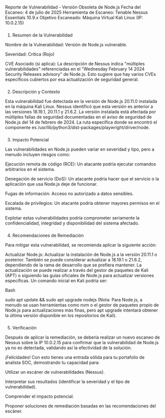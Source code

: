 Reporte de Vulnerabilidad - Versión Obsoleta de Node.js
Fecha del Escaneo: 4 de julio de 2025
Herramienta de Escaneo: Tenable Nessus Essentials 10.9.x
Objetivo Escaneado: Máquina Virtual Kali Linux (IP: 10.0.2.15)

###

1. Resumen de la Vulnerabilidad



Nombre de la Vulnerabilidad: Versión de Node.js vulnerable.

Severidad: Crítica (Rojo)

CVE Asociado (si aplica): La descripción de Nessus indica "múltiples vulnerabilidades" referenciadas en el "Wednesday February 14 2024 Security Releases advisory" de Node.js. Esto sugiere que hay varios CVEs específicos cubiertos por esa actualización de seguridad general.

###


2. Descripción y Contexto



Esta vulnerabilidad fue detectada en la versión de Node.js 20.11.0 instalada en la máquina Kali Linux. Nessus identificó que esta versión es anterior a las versiones 18.19.1, 20.11.1 y 21.6.2. La versión instalada está afectada por múltiples fallas de seguridad documentadas en el aviso de seguridad de Node.js del 14 de febrero de 2024. La ruta específica donde se encontró el componente es /usr/lib/python3/dist-packages/playwright/driver/node.

###


3. Impacto Potencial



Las vulnerabilidades en Node.js pueden variar en severidad y tipo, pero a menudo incluyen riesgos como:

Ejecución remota de código (RCE): Un atacante podría ejecutar comandos arbitrarios en el sistema.

Denegación de servicio (DoS): Un atacante podría hacer que el servicio o la aplicación que usa Node.js deje de funcionar.

Fugas de información: Acceso no autorizado a datos sensibles.

Escalada de privilegios: Un atacante podría obtener mayores permisos en el sistema.

Explotar estas vulnerabilidades podría comprometer seriamente la confidencialidad, integridad y disponibilidad del sistema afectado.

###


4. Recomendaciones de Remediación



Para mitigar esta vulnerabilidad, se recomienda aplicar la siguiente acción:

Actualizar Node.js: Actualizar la instalación de Node.js a la versión 20.11.1 o posterior. También se puede considerar actualizar a 18.19.1 o 21.6.2, dependiendo de la rama de desarrollo que se prefiera mantener. La actualización se puede realizar a través del gestor de paquetes de Kali (APT) o siguiendo las guías oficiales de Node.js para actualizar versiones específicas. Un comando inicial en Kali podría ser:

Bash

sudo apt update && sudo apt upgrade nodejs
(Nota: Para Node.js, a menudo se usan herramientas como nvm o el gestor de paquetes propio de Node.js para actualizaciones más finas, pero apt upgrade intentará obtener la última versión disponible en los repositorios de Kali).


###


5. Verificación



Después de aplicar la remediación, se debería realizar un nuevo escaneo de Nessus sobre la IP 10.0.2.15 para confirmar que la vulnerabilidad de Node.js ya no es detectada, validando así la efectividad de la solución.

¡Felicidades! Con esto tienes una entrada sólida para tu portafolio de analista SOC, demostrando tu capacidad para:

Utilizar un escáner de vulnerabilidades (Nessus).

Interpretar sus resultados (identificar la severidad y el tipo de vulnerabilidad).

Comprender el impacto potencial.

Proponer soluciones de remediación basadas en las recomendaciones del escáner.
